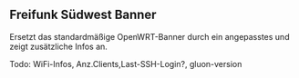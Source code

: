  Freifunk Südwest Banner
-------------------------

 Ersetzt das standardmäßige OpenWRT-Banner durch ein angepasstes
 und zeigt zusätzliche Infos an.
 
 
Todo:
  WiFi-Infos, Anz.Clients,Last-SSH-Login?, gluon-version
